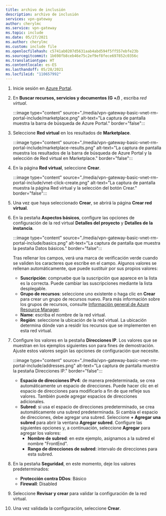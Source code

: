```yaml
---
title: archivo de inclusión
description: archivo de inclusión
services: vpn-gateway
author: cherylmc
ms.service: vpn-gateway
ms.topic: include
ms.date: 05/27/2021
ms.author: cherylmc
ms.custom: include file
ms.openlocfilehash: c5741ab0207d5631aab4abd594f5ff557ebfe23b
ms.sourcegitcommit: 1b698fb8ceb46e75c2ef9ef8fece697852c0356c
ms.translationtype: HT
ms.contentlocale: es-ES
ms.lasthandoff: 05/28/2021
ms.locfileid: "110657992"
---
```

1. Inicie sesión en [Azure Portal](https://portal.azure.com).
1. En **Buscar recursos, servicios y documentos (G +/)** , escriba *red virtual*.

   :::image type="content" source="./media/vpn-gateway-basic-vnet-rm-portal-include/marketplace.png" alt-text="La captura de pantalla muestra la barra de búsqueda de Azure Portal." border="false":::
1. Seleccione **Red virtual** en los resultados de **Marketplace**.

   :::image type="content" source="./media/vpn-gateway-basic-vnet-rm-portal-include/marketplace-results.png" alt-text="La captura de pantalla muestra los resultados de la barra de búsqueda de Azure Portal y la selección de Red virtual en Marketplace." border="false":::
1. En la página **Red virtual**, seleccione **Crear**.

   :::image type="content" source="./media/vpn-gateway-basic-vnet-rm-portal-include/vnet-click-create.png" alt-text="La captura de pantalla muestra la página Red virtual y la selección del botón Crear." border="false":::
1. Una vez que haya seleccionado **Crear**, se abrirá la página **Crear red virtual**.
1. En la pestaña **Aspectos básicos**, configure las opciones de configuración de la red virtual **Detalles del proyecto** y **Detalles de la instancia**.

   :::image type="content" source="./media/vpn-gateway-basic-vnet-rm-portal-include/basics.png" alt-text="La captura de pantalla que muestra la pestaña Datos básicos." border="false":::

   Tras rellenar los campos, verá una marca de verificación verde cuando se validen los caracteres que escribe en el campo. Algunos valores se rellenan automáticamente, que puede sustituir por sus propios valores:

   - **Suscripción**: compruebe que la suscripción que aparece en la lista es la correcta. Puede cambiar las suscripciones mediante la lista desplegable.
   - **Grupo de recursos**: seleccione uno existente o haga clic en **Crear** para crear un grupo de recursos nuevo. Para más información sobre los grupos de recursos, consulte [Información general de Azure Resource Manager](../articles/azure-resource-manager/management/overview.md#resource-groups).
   - **Name**: escriba el nombre de la red virtual.
   - **Región**: seleccione la ubicación de la red virtual. La ubicación determina dónde van a residir los recursos que se implementen en esta red virtual.

1. Configure los valores en la pestaña **Direcciones IP**. Los valores que se muestran en los ejemplos siguientes son para fines de demostración. Ajuste estos valores según las opciones de configuración que necesite.

   :::image type="content" source="./media/vpn-gateway-basic-vnet-rm-portal-include/addresses.png" alt-text="La captura de pantalla muestra la pestaña Direcciones IP." border="false"::: 
   - **Espacio de direcciones IPv4**: de manera predeterminada, se crea automáticamente un espacio de direcciones. Puede hacer clic en el espacio de direcciones para modificarlo a fin de que refleje sus valores. También puede agregar espacios de direcciones adicionales.
   - **Subred**: si usa el espacio de direcciones predeterminado, se crea automáticamente una subred predeterminada. Si cambia el espacio de direcciones, debe agregar una subred. Seleccione **+ Agregar una subred** para abrir la ventana **Agregar subred**. Configure las siguientes opciones y, a continuación, seleccione **Agregar** para agregar los valores:
      - **Nombre de subred**: en este ejemplo, asignamos a la subred el nombre "FrontEnd".
      - **Rango de direcciones de subred**: intervalo de direcciones para esta subred.

1. En la pestaña **Seguridad**, en este momento, deje los valores predeterminados:

   - **Protección contra DDos**: Básico
   - **Firewall**: Disabled
1. Seleccione **Revisar y crear** para validar la configuración de la red virtual.
1. Una vez validada la configuración, seleccione **Crear**.
